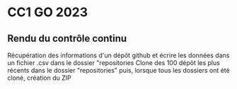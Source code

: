 # CC1 GO 2023

## Rendu du contrôle continu

Récupération des informations d'un dépôt github et écrire les données dans un fichier .csv dans le dossier "repositories
Clone des 100 dépôt les plus récents dans le dossier "repositories" puis, lorsque tous les dossiers ont été cloné, création du ZIP
